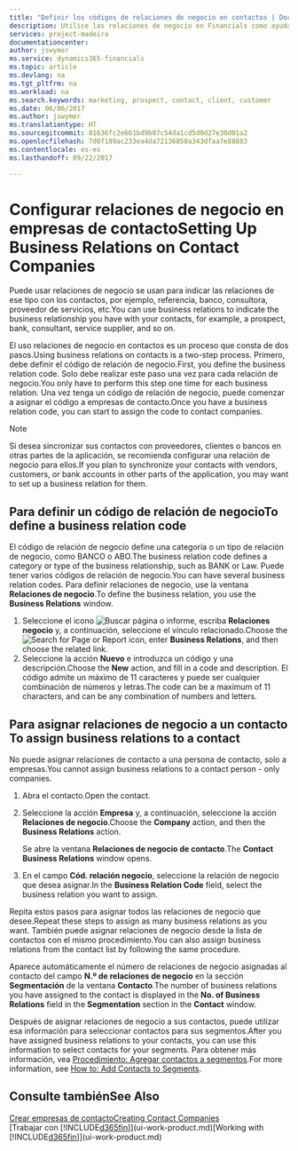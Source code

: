 ```yaml
---
title: "Definir los códigos de relaciones de negocio en contactos | Documentos de Microsoft"
description: Utilice las relaciones de negocio en Financials como ayuda con el marketing y para indicar las relaciones de ese tipo con los clientes potenciales y los clientes, por ejemplo, un banco o un proveedor de servicios.
services: project-madeira
documentationcenter: 
author: jswymer
ms.service: dynamics365-financials
ms.topic: article
ms.devlang: na
ms.tgt_pltfrm: na
ms.workload: na
ms.search.keywords: marketing, prospect, contact, client, customer
ms.date: 06/06/2017
ms.author: jswymer
ms.translationtype: HT
ms.sourcegitcommit: 81636fc2e661bd9b07c54da1cd5d0d27e30d01a2
ms.openlocfilehash: 7d0f189ac233ea4da72136858a343dfaa7e88883
ms.contentlocale: es-es
ms.lasthandoff: 09/22/2017

---
```

# <a name="setting-up-business-relations-on-contact-companies"></a><span data-ttu-id="07f96-103">Configurar relaciones de negocio en empresas de contacto</span><span class="sxs-lookup"><span data-stu-id="07f96-103">Setting Up Business Relations on Contact Companies</span></span>
<span data-ttu-id="07f96-104">Puede usar relaciones de negocio se usan para indicar las relaciones de ese tipo con los contactos, por ejemplo, referencia, banco, consultora, proveedor de servicios, etc.</span><span class="sxs-lookup"><span data-stu-id="07f96-104">You can use business relations to indicate the business relationship you have with your contacts, for example, a prospect, bank, consultant, service supplier, and so on.</span></span>

<span data-ttu-id="07f96-105">El uso relaciones de negocio en contactos es un proceso que consta de dos pasos.</span><span class="sxs-lookup"><span data-stu-id="07f96-105">Using business relations on contacts is a two-step process.</span></span> <span data-ttu-id="07f96-106">Primero, debe definir el código de relación de negocio.</span><span class="sxs-lookup"><span data-stu-id="07f96-106">First, you define the business relation code.</span></span> <span data-ttu-id="07f96-107">Solo debe realizar este paso una vez para cada relación de negocio.</span><span class="sxs-lookup"><span data-stu-id="07f96-107">You only have to perform this step one time for each business relation.</span></span> <span data-ttu-id="07f96-108">Una vez tenga un código de relación de negocio, puede comenzar a asignar el código a empresas de contacto.</span><span class="sxs-lookup"><span data-stu-id="07f96-108">Once you have a business relation code, you can start to assign the code to contact companies.</span></span>

> [!NOTE]  
>   <span data-ttu-id="07f96-109">Si desea sincronizar sus contactos con proveedores, clientes o bancos en otras partes de la aplicación, se recomienda configurar una relación de negocio para ellos.</span><span class="sxs-lookup"><span data-stu-id="07f96-109">If you plan to synchronize your contacts with vendors, customers, or bank accounts in other parts of the application, you may want to set up a business relation for them.</span></span>

## <a name="to-define-a-business-relation-code"></a><span data-ttu-id="07f96-110">Para definir un código de relación de negocio</span><span class="sxs-lookup"><span data-stu-id="07f96-110">To define a business relation code</span></span>
<span data-ttu-id="07f96-111">El código de relación de negocio define una categoría o un tipo de relación de negocio, como BANCO o ABO.</span><span class="sxs-lookup"><span data-stu-id="07f96-111">The business relation code defines a category or type of the business relationship, such as BANK or Law.</span></span> <span data-ttu-id="07f96-112">Puede tener varios códigos de relación de negocio.</span><span class="sxs-lookup"><span data-stu-id="07f96-112">You can have several business relation codes.</span></span> <span data-ttu-id="07f96-113">Para definir relaciones de negocio, use la ventana **Relaciones de negocio**.</span><span class="sxs-lookup"><span data-stu-id="07f96-113">To define the business relation, you use the **Business Relations** window.</span></span>

1. <span data-ttu-id="07f96-114">Seleccione el icono ![Buscar página o informe](media/ui-search/search_small.png "icono Buscar página o informe"), escriba **Relaciones negocio** y, a continuación, seleccione el vínculo relacionado.</span><span class="sxs-lookup"><span data-stu-id="07f96-114">Choose the ![Search for Page or Report](media/ui-search/search_small.png "Search for Page or Report icon") icon, enter **Business Relations**, and then choose the related link.</span></span>
2. <span data-ttu-id="07f96-115">Seleccione la acción **Nuevo** e introduzca un código y una descripción.</span><span class="sxs-lookup"><span data-stu-id="07f96-115">Choose the **New** action, and fill in a code and description.</span></span> <span data-ttu-id="07f96-116">El código admite un máximo de 11 caracteres y puede ser cualquier combinación de números y letras.</span><span class="sxs-lookup"><span data-stu-id="07f96-116">The code can be a maximum of 11 characters, and can be any combination of numbers and letters.</span></span>

## <span data-ttu-id="07f96-117"><a name="AssignBusRelContact"></a> Para asignar relaciones de negocio a un contacto</span><span class="sxs-lookup"><span data-stu-id="07f96-117"><a name="AssignBusRelContact"></a> To assign business relations to a contact</span></span>
<span data-ttu-id="07f96-118">No puede asignar relaciones de contacto a una persona de contacto, solo a empresas.</span><span class="sxs-lookup"><span data-stu-id="07f96-118">You cannot assign business relations to a contact person - only companies.</span></span>

1. <span data-ttu-id="07f96-119">Abra el contacto.</span><span class="sxs-lookup"><span data-stu-id="07f96-119">Open the contact.</span></span>
2. <span data-ttu-id="07f96-120">Seleccione la acción **Empresa** y, a continuación, seleccione la acción **Relaciones de negocio**.</span><span class="sxs-lookup"><span data-stu-id="07f96-120">Choose the **Company** action, and then the **Business Relations** action.</span></span>

    <span data-ttu-id="07f96-121">Se abre la ventana **Relaciones de negocio de contacto**.</span><span class="sxs-lookup"><span data-stu-id="07f96-121">The **Contact Business Relations** window opens.</span></span>
3. <span data-ttu-id="07f96-122">En el campo **Cód. relación negocio**, seleccione la relación de negocio que desea asignar.</span><span class="sxs-lookup"><span data-stu-id="07f96-122">In the **Business Relation Code** field, select the business relation you want to assign.</span></span>

<span data-ttu-id="07f96-123">Repita estos pasos para asignar todos las relaciones de negocio que desee.</span><span class="sxs-lookup"><span data-stu-id="07f96-123">Repeat these steps to assign as many business relations as you want.</span></span> <span data-ttu-id="07f96-124">También puede asignar relaciones de negocio desde la lista de contactos con el mismo procedimiento.</span><span class="sxs-lookup"><span data-stu-id="07f96-124">You can also assign business relations from the contact list by following the same procedure.</span></span>

<span data-ttu-id="07f96-125">Aparece automáticamente el número de relaciones de negocio asignadas al contacto del campo **N.º de relaciones de negocio** en la sección **Segmentación** de la ventana **Contacto**.</span><span class="sxs-lookup"><span data-stu-id="07f96-125">The number of business relations you have assigned to the contact is displayed in the **No. of Business Relations** field in the **Segmentation** section in the **Contact** window.</span></span>

<span data-ttu-id="07f96-126">Después de asignar relaciones de negocio a sus contactos, puede utilizar esa información para seleccionar contactos para sus segmentos.</span><span class="sxs-lookup"><span data-stu-id="07f96-126">After you have assigned business relations to your contacts, you can use this information to select contacts for your segments.</span></span> <span data-ttu-id="07f96-127">Para obtener más información, vea [Procedimiento: Agregar contactos a segmentos](marketing-add-contact-segment.md).</span><span class="sxs-lookup"><span data-stu-id="07f96-127">For more information, see [How to: Add Contacts to Segments](marketing-add-contact-segment.md).</span></span>

## <a name="see-also"></a><span data-ttu-id="07f96-128">Consulte también</span><span class="sxs-lookup"><span data-stu-id="07f96-128">See Also</span></span>
[<span data-ttu-id="07f96-129">Crear empresas de contacto</span><span class="sxs-lookup"><span data-stu-id="07f96-129">Creating Contact Companies</span></span>](marketing-create-contact-companies.md)  
<span data-ttu-id="07f96-130">[Trabajar con [!INCLUDE[d365fin](includes/d365fin_md.md)]](ui-work-product.md)</span><span class="sxs-lookup"><span data-stu-id="07f96-130">[Working with [!INCLUDE[d365fin](includes/d365fin_md.md)]](ui-work-product.md)</span></span>

